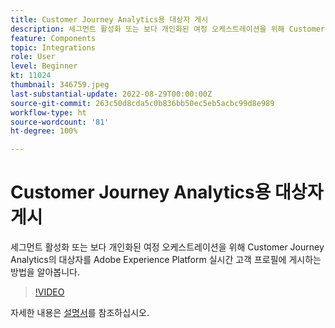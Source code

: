 ```yaml
---
title: Customer Journey Analytics용 대상자 게시
description: 세그먼트 활성화 또는 보다 개인화된 여정 오케스트레이션을 위해 Customer Journey Analytics의 대상자를 Adobe Experience Platform 실시간 고객 프로필에 게시하는 방법을 알아봅니다.
feature: Components
topic: Integrations
role: User
level: Beginner
kt: 11024
thumbnail: 346759.jpeg
last-substantial-update: 2022-08-29T00:00:00Z
source-git-commit: 263c50d8cda5c0b836bb50ec5eb5acbc99d8e989
workflow-type: ht
source-wordcount: '81'
ht-degree: 100%

---
```



# Customer Journey Analytics용 대상자 게시

세그먼트 활성화 또는 보다 개인화된 여정 오케스트레이션을 위해 Customer Journey Analytics의 대상자를 Adobe Experience Platform 실시간 고객 프로필에 게시하는 방법을 알아봅니다.

>[!VIDEO](https://video.tv.adobe.com/v/346759/?quality=12&learn=on)

자세한 내용은 [설명서](https://experienceleague.adobe.com/docs/analytics-platform/using/cja-components/audiences/audiences-overview.html?lang=ko-KR)를 참조하십시오.
